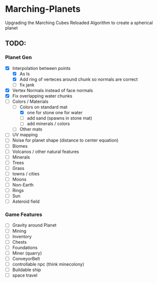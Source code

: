 # Marching-Planets
Upgrading the Marching Cubes Reloaded Algorithm to create a spherical planet



## TODO:
### Planet Gen
- [X] Interpolation between points
  - [X] As Is
  - [X] Add ring of verteces around chunk so normals are correct
  - [ ] fix jank
- [X] Vertex Normals instead of face normals
- [X] Fix overlapping water chunks
- [ ] Colors / Materials
  - [ ] Colors on standard mat
    - [X] one for stone one for water
    - [ ] add sand (spawns in stone mat)
    - [ ] add minerals / colors
  - [ ] Other mats
- [ ] UV mapping
- [ ] Noise for planet shape (distance to center equation)
- [ ] Biomes
- [ ] Volcanos / other natural features
- [ ] Minerals
- [ ] Trees
- [ ] Grass
- [ ] towns / cities
- [ ] Moons
- [ ] Non-Earth
- [ ] Rings
- [ ] Sun
- [ ] Asteroid field

### Game Features
- [ ] Gravity around Planet
- [ ] Mining
- [ ] Inventory
- [ ] Chests
- [ ] Foundations
- [ ] Miner (quarry)
- [ ] ConveyorBelt
- [ ] controllable npc (think minecolony)
- [ ] Buildable ship
- [ ] space travel
